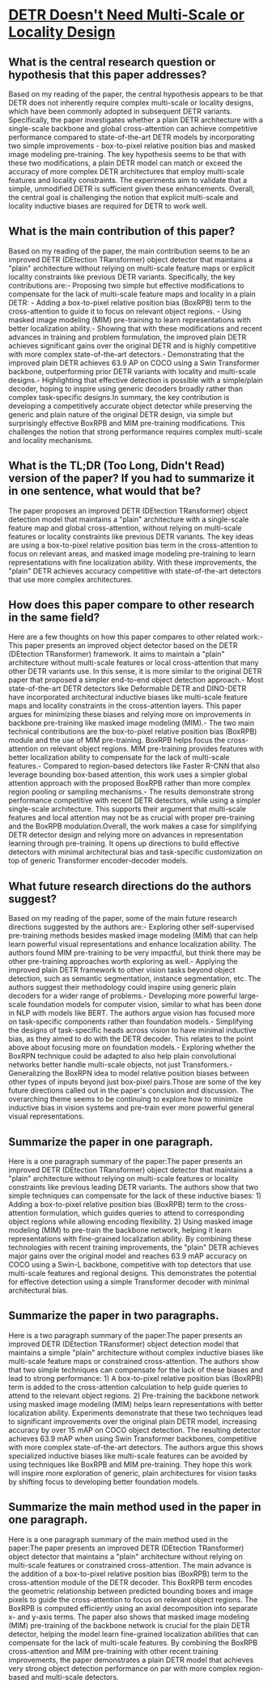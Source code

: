 # [DETR Doesn't Need Multi-Scale or Locality Design](https://arxiv.org/abs/2308.01904)

## What is the central research question or hypothesis that this paper addresses?

Based on my reading of the paper, the central hypothesis appears to be that DETR does not inherently require complex multi-scale or locality designs, which have been commonly adopted in subsequent DETR variants. Specifically, the paper investigates whether a plain DETR architecture with a single-scale backbone and global cross-attention can achieve competitive performance compared to state-of-the-art DETR models by incorporating two simple improvements - box-to-pixel relative position bias and masked image modeling pre-training. The key hypothesis seems to be that with these two modifications, a plain DETR model can match or exceed the accuracy of more complex DETR architectures that employ multi-scale features and locality constraints. The experiments aim to validate that a simple, unmodified DETR is sufficient given these enhancements. Overall, the central goal is challenging the notion that explicit multi-scale and locality inductive biases are required for DETR to work well.


## What is the main contribution of this paper?

Based on my reading of the paper, the main contribution seems to be an improved DETR (DEtection TRansformer) object detector that maintains a "plain" architecture without relying on multi-scale feature maps or explicit locality constraints like previous DETR variants. Specifically, the key contributions are:- Proposing two simple but effective modifications to compensate for the lack of multi-scale feature maps and locality in a plain DETR:    - Adding a box-to-pixel relative position bias (BoxRPB) term to the cross-attention to guide it to focus on relevant object regions.    - Using masked image modeling (MIM) pre-training to learn representations with better localization ability.- Showing that with these modifications and recent advances in training and problem formulation, the improved plain DETR achieves significant gains over the original DETR and is highly competitive with more complex state-of-the-art detectors.- Demonstrating that the improved plain DETR achieves 63.9 AP on COCO using a Swin Transformer backbone, outperforming prior DETR variants with locality and multi-scale designs.- Highlighting that effective detection is possible with a simple/plain decoder, hoping to inspire using generic decoders broadly rather than complex task-specific designs.In summary, the key contribution is developing a competitively accurate object detector while preserving the generic and plain nature of the original DETR design, via simple but surprisingly effective BoxRPB and MIM pre-training modifications. This challenges the notion that strong performance requires complex multi-scale and locality mechanisms.


## What is the TL;DR (Too Long, Didn't Read) version of the paper? If you had to summarize it in one sentence, what would that be?

The paper proposes an improved DETR (DEtection TRansformer) object detection model that maintains a "plain" architecture with a single-scale feature map and global cross-attention, without relying on multi-scale features or locality constraints like previous DETR variants. The key ideas are using a box-to-pixel relative position bias term in the cross-attention to focus on relevant areas, and masked image modeling pre-training to learn representations with fine localization ability. With these improvements, the "plain" DETR achieves accuracy competitive with state-of-the-art detectors that use more complex architectures.


## How does this paper compare to other research in the same field?

Here are a few thoughts on how this paper compares to other related work:- This paper presents an improved object detector based on the DETR (DEtection TRansformer) framework. It aims to maintain a "plain" architecture without multi-scale features or local cross-attention that many other DETR variants use. In this sense, it is more similar to the original DETR paper that proposed a simpler end-to-end object detection approach.- Most state-of-the-art DETR detectors like Deformable DETR and DINO-DETR have incorporated architectural inductive biases like multi-scale feature maps and locality constraints in the cross-attention layers. This paper argues for minimizing these biases and relying more on improvements in backbone pre-training like masked image modeling (MIM).- The two main technical contributions are the box-to-pixel relative position bias (BoxRPB) module and the use of MIM pre-training. BoxRPB helps focus the cross-attention on relevant object regions. MIM pre-training provides features with better localization ability to compensate for the lack of multi-scale features.- Compared to region-based detectors like Faster R-CNN that also leverage bounding box-based attention, this work uses a simpler global attention approach with the proposed BoxRPB rather than more complex region pooling or sampling mechanisms.- The results demonstrate strong performance competitive with recent DETR detectors, while using a simpler single-scale architecture. This supports their argument that multi-scale features and local attention may not be as crucial with proper pre-training and the BoxRPB modulation.Overall, the work makes a case for simplifying DETR detector design and relying more on advances in representation learning through pre-training. It opens up directions to build effective detectors with minimal architectural bias and task-specific customization on top of generic Transformer encoder-decoder models.


## What future research directions do the authors suggest?

Based on my reading of the paper, some of the main future research directions suggested by the authors are:- Exploring other self-supervised pre-training methods besides masked image modeling (MIM) that can help learn powerful visual representations and enhance localization ability. The authors found MIM pre-training to be very impactful, but think there may be other pre-training approaches worth exploring as well.- Applying the improved plain DETR framework to other vision tasks beyond object detection, such as semantic segmentation, instance segmentation, etc. The authors suggest their methodology could inspire using generic plain decoders for a wider range of problems.- Developing more powerful large-scale foundation models for computer vision, similar to what has been done in NLP with models like BERT. The authors argue vision has focused more on task-specific components rather than foundation models.- Simplifying the designs of task-specific heads across vision to have minimal inductive bias, as they aimed to do with the DETR decoder. This relates to the point above about focusing more on foundation models.- Exploring whether the BoxRPN technique could be adapted to also help plain convolutional networks better handle multi-scale objects, not just Transformers.- Generalizing the BoxRPN idea to model relative position biases between other types of inputs beyond just box-pixel pairs.Those are some of the key future directions called out in the paper's conclusion and discussion. The overarching theme seems to be continuing to explore how to minimize inductive bias in vision systems and pre-train ever more powerful general visual representations.


## Summarize the paper in one paragraph.

Here is a one paragraph summary of the paper:The paper presents an improved DETR (DEtection TRansformer) object detector that maintains a "plain" architecture without relying on multi-scale features or locality constraints like previous leading DETR variants. The authors show that two simple techniques can compensate for the lack of these inductive biases: 1) Adding a box-to-pixel relative position bias (BoxRPB) term to the cross-attention formulation, which guides queries to attend to corresponding object regions while allowing encoding flexibility. 2) Using masked image modeling (MIM) to pre-train the backbone network, helping it learn representations with fine-grained localization ability. By combining these technologies with recent training improvements, the "plain" DETR achieves major gains over the original model and reaches 63.9 mAP accuracy on COCO using a Swin-L backbone, competitive with top detectors that use multi-scale features and regional designs. This demonstrates the potential for effective detection using a simple Transformer decoder with minimal architectural bias.


## Summarize the paper in two paragraphs.

Here is a two paragraph summary of the paper:The paper presents an improved DETR (DEtection TRansformer) object detection model that maintains a simple "plain" architecture without complex inductive biases like multi-scale feature maps or constrained cross-attention. The authors show that two simple techniques can compensate for the lack of these biases and lead to strong performance: 1) A box-to-pixel relative position bias (BoxRPB) term is added to the cross-attention calculation to help guide queries to attend to the relevant object regions. 2) Pre-training the backbone network using masked image modeling (MIM) helps learn representations with better localization ability. Experiments demonstrate that these two techniques lead to significant improvements over the original plain DETR model, increasing accuracy by over 15 mAP on COCO object detection. The resulting detector achieves 63.9 mAP when using Swin Transformer backbones, competitive with more complex state-of-the-art detectors. The authors argue this shows specialized inductive biases like multi-scale features can be avoided by using techniques like BoxRPB and MIM pre-training. They hope this work will inspire more exploration of generic, plain architectures for vision tasks by shifting focus to developing better foundation models.


## Summarize the main method used in the paper in one paragraph.

Here is a one paragraph summary of the main method used in the paper:The paper presents an improved DETR (DEtection TRansformer) object detector that maintains a "plain" architecture without relying on multi-scale features or constrained cross-attention. The main advance is the addition of a box-to-pixel relative position bias (BoxRPB) term to the cross-attention module of the DETR decoder. This BoxRPB term encodes the geometric relationship between predicted bounding boxes and image pixels to guide the cross-attention to focus on relevant object regions. The BoxRPB is computed efficiently using an axial decomposition into separate x- and y-axis terms. The paper also shows that masked image modeling (MIM) pre-training of the backbone network is crucial for the plain DETR detector, helping the model learn fine-grained localization abilities that can compensate for the lack of multi-scale features. By combining the BoxRPB cross-attention and MIM pre-training with other recent training improvements, the paper demonstrates a plain DETR model that achieves very strong object detection performance on par with more complex region-based and multi-scale detectors.
